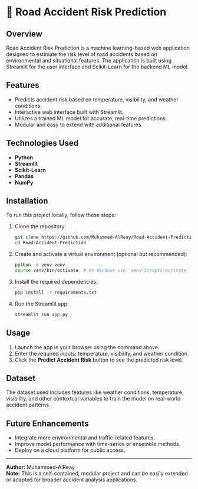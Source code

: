 
# 🚦 Road Accident Risk Prediction

## Overview
Road Accident Risk Prediction is a machine learning-based web application designed to estimate the risk level of road accidents based on environmental and situational features. The application is built using Streamlit for the user interface and Scikit-Learn for the backend ML model.

## Features
- Predicts accident risk based on temperature, visibility, and weather conditions.
- Interactive web interface built with Streamlit.
- Utilizes a trained ML model for accurate, real-time predictions.
- Modular and easy to extend with additional features.

## Technologies Used
- **Python**
- **Streamlit**
- **Scikit-Learn**
- **Pandas**
- **NumPy**

## Installation
To run this project locally, follow these steps:

1. Clone the repository:
   ```bash
   git clone https://github.com/Muhammed-AlReay/Road-Accident-Prediction.git
   cd Road-Accident-Prediction
   ```

2. Create and activate a virtual environment (optional but recommended):
   ```bash
   python -m venv venv
   source venv/bin/activate  # On Windows use `venv\Scripts\activate`
   ```

3. Install the required dependencies:
   ```bash
   pip install -r requirements.txt
   ```

4. Run the Streamlit app:
   ```bash
   streamlit run app.py
   ```

## Usage
1. Launch the app in your browser using the command above.
2. Enter the required inputs: temperature, visibility, and weather condition.
3. Click the **Predict Accident Risk** button to see the predicted risk level.

## Dataset
The dataset used includes features like weather conditions, temperature, visibility, and other contextual variables to train the model on real-world accident patterns.

## Future Enhancements
- Integrate more environmental and traffic-related features.
- Improve model performance with time-series or ensemble methods.
- Deploy on a cloud platform for public access.

---

**Author:** Muhammed-AlReay  
**Note:** This is a self-contained, modular project and can be easily extended or adapted for broader accident analysis applications.

